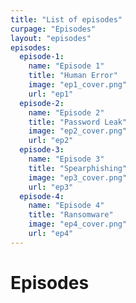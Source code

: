 ```yaml
---
title: "List of episodes"
curpage: "Episodes"
layout: "episodes"
episodes:
  episode-1:
    name: "Episode 1"
    title: "Human Error"
    image: "ep1_cover.png"
    url: "ep1"
  episode-2:
    name: "Episode 2"
    title: "Password Leak" 
    image: "ep2_cover.png"
    url: "ep2"
  episode-3:
    name: "Episode 3"
    title: "Spearphishing"
    image: "ep3_cover.png"
    url: "ep3"
  episode-4:
    name: "Episode 4"
    title: "Ransomware" 
    image: "ep4_cover.png"
    url: "ep4"
---
```


<h1 class="otherpages">Episodes</h1>
